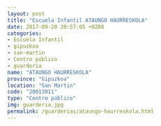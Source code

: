 ```yaml
---
layout: post
title: "Escuela Infantil ATAUNGO HAURRESKOLA"
date: 2017-09-20 20:57:05 +0200
categories:
- Escuela Infantil
- gipuzkoa
- san-martin
- Centro público
- guarderia
name: "ATAUNGO HAURRESKOLA"
province: "Gipuzkoa"
location: "San Martin"
code: "20013011"
type: "Centro público"
img: guarderia.jpg
permalink: /guarderias/ataungo-haurreskola.html
---
```

